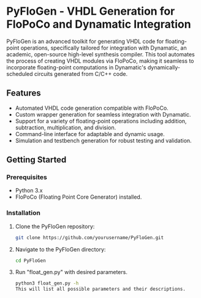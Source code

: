 # PyFloGen - VHDL Generation for FloPoCo and Dynamatic Integration

PyFloGen is an advanced toolkit for generating VHDL code for floating-point operations, specifically tailored for integration with Dynamatic, an academic, open-source high-level synthesis compiler. This tool automates the process of creating VHDL modules via FloPoCo, making it seamless to incorporate floating-point computations in Dynamatic's dynamically-scheduled circuits generated from C/C++ code.

## Features

- Automated VHDL code generation compatible with FloPoCo.
- Custom wrapper generation for seamless integration with Dynamatic.
- Support for a variety of floating-point operations including addition, subtraction, multiplication, and division.
- Command-line interface for adaptable and dynamic usage.
- Simulation and testbench generation for robust testing and validation.

## Getting Started

### Prerequisites

- Python 3.x
- FloPoCo (Floating Point Core Generator) installed.

### Installation

1. Clone the PyFloGen repository:
   ```bash
   git clone https://github.com/yourusername/PyFloGen.git

2. Navigate to the PyFloGen directory:
    ````bash
    cd PyFloGen

3. Run "float_gen.py" with desired parameters.
    ```bash
    python3 float_gen.py -h
    This will list all possible parameters and their descriptions.